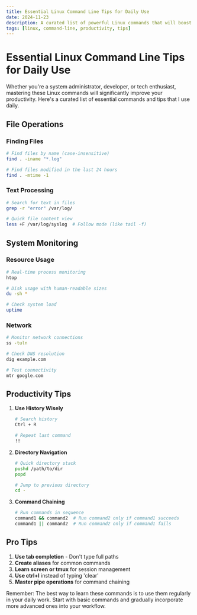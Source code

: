 ```yaml
---
title: Essential Linux Command Line Tips for Daily Use
date: 2024-11-23
description: A curated list of powerful Linux commands that will boost your productivity
tags: [linux, command-line, productivity, tips]
---
```


# Essential Linux Command Line Tips for Daily Use

Whether you're a system administrator, developer, or tech enthusiast, mastering these Linux commands will significantly improve your productivity. Here's a curated list of essential commands and tips that I use daily.

## File Operations

### Finding Files
```bash
# Find files by name (case-insensitive)
find . -iname "*.log"

# Find files modified in the last 24 hours
find . -mtime -1
```

### Text Processing
```bash
# Search for text in files
grep -r "error" /var/log/

# Quick file content view
less +F /var/log/syslog  # Follow mode (like tail -f)
```

## System Monitoring

### Resource Usage
```bash
# Real-time process monitoring
htop

# Disk usage with human-readable sizes
du -sh *

# Check system load
uptime
```

### Network
```bash
# Monitor network connections
ss -tuln

# Check DNS resolution
dig example.com

# Test connectivity
mtr google.com
```

## Productivity Tips

1. **Use History Wisely**
   ```bash
   # Search history
   Ctrl + R
   
   # Repeat last command
   !!
   ```

2. **Directory Navigation**
   ```bash
   # Quick directory stack
   pushd /path/to/dir
   popd
   
   # Jump to previous directory
   cd -
   ```

3. **Command Chaining**
   ```bash
   # Run commands in sequence
   command1 && command2  # Run command2 only if command1 succeeds
   command1 || command2  # Run command2 only if command1 fails
   ```

## Pro Tips

1. **Use tab completion** - Don't type full paths
2. **Create aliases** for common commands
3. **Learn screen or tmux** for session management
4. **Use ctrl+l** instead of typing 'clear'
5. **Master pipe operations** for command chaining

Remember: The best way to learn these commands is to use them regularly in your daily work. Start with basic commands and gradually incorporate more advanced ones into your workflow.
